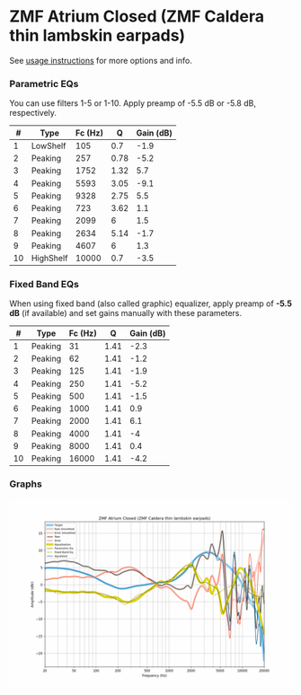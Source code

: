 # ZMF Atrium Closed (ZMF Caldera thin lambskin earpads)
See [usage instructions](https://github.com/jaakkopasanen/AutoEq#usage) for more options and info.

### Parametric EQs
You can use filters 1-5 or 1-10. Apply preamp of -5.5 dB or -5.8 dB, respectively.

|   # | Type      |   Fc (Hz) |    Q |   Gain (dB) |
|-----|-----------|-----------|------|-------------|
|   1 | LowShelf  |       105 | 0.7  |        -1.9 |
|   2 | Peaking   |       257 | 0.78 |        -5.2 |
|   3 | Peaking   |      1752 | 1.32 |         5.7 |
|   4 | Peaking   |      5593 | 3.05 |        -9.1 |
|   5 | Peaking   |      9328 | 2.75 |         5.5 |
|   6 | Peaking   |       723 | 3.62 |         1.1 |
|   7 | Peaking   |      2099 | 6    |         1.5 |
|   8 | Peaking   |      2634 | 5.14 |        -1.7 |
|   9 | Peaking   |      4607 | 6    |         1.3 |
|  10 | HighShelf |     10000 | 0.7  |        -3.5 |

### Fixed Band EQs
When using fixed band (also called graphic) equalizer, apply preamp of **-5.5 dB** (if available) and set gains manually with these parameters.

|   # | Type    |   Fc (Hz) |    Q |   Gain (dB) |
|-----|---------|-----------|------|-------------|
|   1 | Peaking |        31 | 1.41 |        -2.3 |
|   2 | Peaking |        62 | 1.41 |        -1.2 |
|   3 | Peaking |       125 | 1.41 |        -1.9 |
|   4 | Peaking |       250 | 1.41 |        -5.2 |
|   5 | Peaking |       500 | 1.41 |        -1.5 |
|   6 | Peaking |      1000 | 1.41 |         0.9 |
|   7 | Peaking |      2000 | 1.41 |         6.1 |
|   8 | Peaking |      4000 | 1.41 |        -4   |
|   9 | Peaking |      8000 | 1.41 |         0.4 |
|  10 | Peaking |     16000 | 1.41 |        -4.2 |

### Graphs
![](./ZMF%20Atrium%20Closed%20(ZMF%20Caldera%20thin%20lambskin%20earpads).png)
